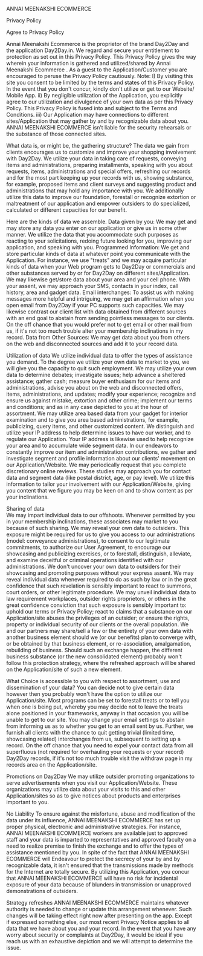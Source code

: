 ANNAI MEENAKSHI ECOMMERCE

Privacy Policy 

Agree to Privacy Policy 

Annai Meenakshi Ecommerce is the proprietor of the brand Day2Day and the application Day2Day.in. We regard and secure your entitlement to protection as set out in this Privacy Policy. This Privacy Policy gives the way wherein your information is gathered and utilized/shared by Annai Meenakshi Ecommerce . As a guest to the Application/Customer you are encouraged to peruse the Privacy Policy cautiously. 
Note: I) By visiting this site you consent to be limited by the terms and states of this Privacy Policy. In the event that you don't concur, kindly don't utilize or get to our Website/ Mobile App. 
ii) By negligible utilization of the Application, you explicitly agree to our utilization and divulgence of your own data as per this Privacy Policy. This Privacy Policy is fused into and subject to the Terms and Conditions. 
iii) Our Application may have connections to different sites/Application that may gather by and by recognizable data about you. ANNAI MEENAKSHI ECOMMERCE isn’t liable for the security rehearsals or the substance of those connected sites. 

What data is, or might be, the gathering structure? 
The data we gain from clients encourages us to customize and improve your shopping involvement with Day2Day. We utilize your data in taking care of requests, conveying items and administrations, preparing installments, speaking with you about requests, items, administrations and special offers, refreshing our records and for the most part keeping up your records with us, showing substance, for example, proposed items and client surveys and suggesting product and administrations that may hold any importance with you. We additionally utilize this data to improve our foundation, forestall or recognize extortion or maltreatment of our application and empower outsiders to do specialized, calculated or different capacities for our benefit. 

Here are the kinds of data we assemble. 
Data given by you: We may get and may store any data you enter on our application or give us in some other manner. We utilize the data that you accommodate such purposes as reacting to your solicitations, redoing future looking for you, improving our application, and speaking with you. 
Programmed Information: We get and store particular kinds of data at whatever point you communicate with the Application. For instance, we use "treats" and we may acquire particular kinds of data when your Web program gets to Day2Day or commercials and other substances served by or for Day2Day on different sites/Application. We may likewise get/store data about your area and your cell phone. With your assent, we may approach your SMS, contacts in your index, call history, area and gadget data. 
Email interchanges: To assist us with making messages more helpful and intriguing, we may get an affirmation when you open email from Day2Day if your PC supports such capacities. We may likewise contrast our client list with data obtained from different sources with an end goal to abstain from sending pointless messages to our clients. On the off chance that you would prefer not to get email or other mail from us, if it's not too much trouble alter your membership inclinations in my record. 
Data from Other Sources: We may get data about you from others on the web and disconnected sources and add it to your record data. 

Utilization of data 
We utilize individual data to offer the types of assistance you demand. To the degree we utilize your own data to market to you, we will give you the capacity to quit such employment. We may utilize your own data to determine debates; investigate issues; help advance a sheltered assistance; gather cash; measure buyer enthusiasm for our items and administrations, advise you about on the web and disconnected offers, items, administrations, and updates; modify your experience; recognize and ensure us against mistake, extortion and other crime; implement our terms and conditions; and as in any case depicted to you at the hour of assortment. 
We may utilize area based data from your gadget for interior examination and to give you area based administrations, for example, publicizing, query items, and other customized content. We distinguish and utilize your IP address to help determine issues to have our worker, and to regulate our Application. Your IP address is likewise used to help recognize your area and to accumulate wide segment data. 
In our endeavors to constantly improve our item and administration contributions, we gather and investigate segment and profile information about our clients' movement on our Application/Website. We may periodically request that you complete discretionary online reviews. These studies may approach you for contact data and segment data (like postal district, age, or pay level). We utilize this information to tailor your involvement with our Application/Website, giving you content that we figure you may be keen on and to show content as per your inclinations. 

Sharing of data 	
We may impart individual data to our offshoots. Whenever permitted by you in your membership inclinations, these associates may market to you because of such sharing. 
We may reveal your own data to outsiders. This exposure might be required for us to give you access to our administrations (model: conveyance administrations), to consent to our legitimate commitments, to authorize our User Agreement, to encourage our showcasing and publicizing exercises, or to forestall, distinguish, alleviate, and examine deceitful or criminal operations identified with our administrations. We don't uncover your own data to outsiders for their showcasing and promoting purposes without your express assent. 
We may reveal individual data whenever required to do as such by law or in the great confidence that such revelation is sensibly important to react to summons, court orders, or other legitimate procedure. We may unveil individual data to law requirement workplaces, outsider rights proprietors, or others in the great confidence conviction that such exposure is sensibly important to: uphold our terms or Privacy Policy; react to claims that a substance on our Application/site abuses the privileges of an outsider; or ensure the rights, property or individual security of our clients or the overall population. 
We and our partners may share/sell a few or the entirety of your own data with another business element should we (or our benefits) plan to converge with, or be obtained by that business element, or re-association, amalgamation, rebuilding of business. Should such an exchange happen, the different business substance (or the new consolidated element) probably won't follow this protection strategy, where the refreshed approach will be shared on the Application/site of such a new element.

What Choice is accessible to you with respect to assortment, use and dissemination of your data? 
You can decide not to give certain data however then you probably won't have the option to utilize our Application/site. 
Most programs can be set to forestall treats or to tell you when one is being put, whereby you may decide not to leave the treats alone positioned in your frameworks, anyway in that occasion you will be unable to get to our site. 
You may change your email settings to abstain from informing us as to whether you get to an email sent by us. Further, we furnish all clients with the chance to quit getting trivial (limited time, showcasing related) interchanges from us, subsequent to setting up a record. On the off chance that you need to expel your contact data from all superfluous (not required for overhauling your requests or your record) Day2Day records, if it's not too much trouble visit the withdraw page in my records area on the Application/site. 

Promotions on Day2Day
We may utilize outsider promoting organizations to serve advertisements when you visit our Application/Website. These organizations may utilize data about your visits to this and other Application/sites so as to give notices about products and enterprises important to you. 



No Liability 
To ensure against the misfortune, abuse and modification of the data under its influence, ANNAI MEENAKSHI ECOMMERCE has set up proper physical, electronic and administrative strategies. For instance, ANNAI MEENAKSHI ECOMMERCE  workers are available just to approved staff and your data is imparted to representatives and approved faculty on a need to realize premise to finish the exchange and to offer the types of assistance mentioned by you. In spite of the fact that ANNAI MEENAKSHI ECOMMERCE will Endeavour to protect the secrecy of your by and by recognizable data, it isn't ensured that the transmissions made by methods for the Internet are totally secure. By utilizing this Application, you concur that ANNAI MEENAKSHI ECOMMERCE will have no risk for incidental exposure of your data because of blunders in transmission or unapproved demonstrations of outsiders. 

Strategy refreshes 
ANNAI MEENAKSHI ECOMMERCE maintains whatever authority is needed to change or update this arrangement whenever. Such changes will be taking effect right now after presenting on the app. 
Except if expressed something else, our most recent Privacy Notice applies to all data that we have about you and your record. In the event that you have any worry about security or complaints at Day2Day, it would be ideal if you reach us with an exhaustive depiction and we will attempt to determine the issue.

